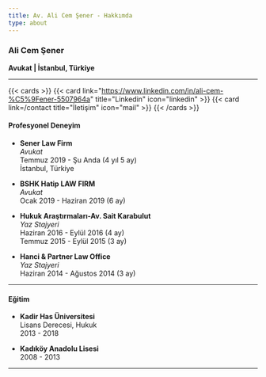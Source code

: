 ```yaml
---
title: Av. Ali Cem Şener - Hakkımda
type: about
---
```


### Ali Cem Şener

**Avukat | İstanbul, Türkiye**

---

{{< cards >}}
{{< card link="https://www.linkedin.com/in/ali-cem-%C5%9Fener-5507964a" title="Linkedin" icon="linkedin" >}}
{{< card link=/contact title="İletişim" icon="mail" >}}
{{< /cards >}}

#### Profesyonel Deneyim

- **Sener Law Firm**  
  _Avukat_  
  Temmuz 2019 - Şu Anda (4 yıl 5 ay)  
  İstanbul, Türkiye

- **BSHK Hatip LAW FIRM**  
  _Avukat_  
  Ocak 2019 - Haziran 2019 (6 ay)

- **Hukuk Araştırmaları-Av. Sait Karabulut**  
  _Yaz Stajyeri_  
  Haziran 2016 - Eylül 2016 (4 ay)  
  Temmuz 2015 - Eylül 2015 (3 ay)

- **Hanci & Partner Law Office**  
  _Yaz Stajyeri_  
  Haziran 2014 - Ağustos 2014 (3 ay)

---

#### Eğitim

- **Kadir Has Üniversitesi**  
  Lisans Derecesi, Hukuk  
  2013 - 2018

- **Kadıköy Anadolu Lisesi**  
  2008 - 2013

---
